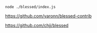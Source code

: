 ```
node ./blessed/index.js
```
https://github.com/yaronn/blessed-contrib

https://github.com/chjj/blessed

